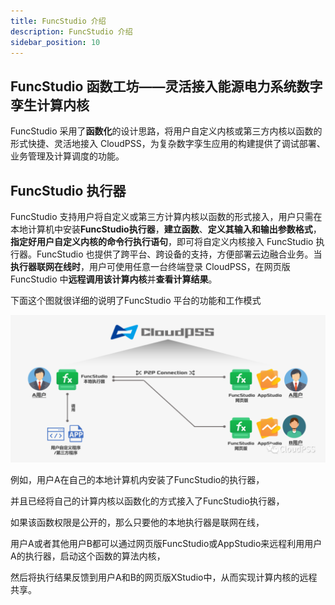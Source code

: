 ```yaml
---
title: FuncStudio 介绍
description: FuncStudio 介绍
sidebar_position: 10
---
```


## FuncStudio 函数工坊——灵活接入能源电力系统数字孪生计算内核

FuncStudio 采用了**函数化**的设计思路，将用户自定义内核或第三方内核以函数的形式快捷、灵活地接入 CloudPSS，为复杂数字孪生应用的构建提供了调试部署、业务管理及计算调度的功能。

## FuncStudio 执行器

FuncStudio 支持用户将自定义或第三方计算内核以函数的形式接入，用户只需在本地计算机中安装**FuncStudio执行器**，**建立函数**、**定义其输入和输出参数格式**，**指定好用户自定义内核的命令行执行语句**，即可将自定义内核接入 FuncStudio 执行器。FuncStudio 也提供了跨平台、跨设备的支持，方便部署云边融合业务。当**执行器联网在线时**，用户可使用任意一台终端登录 CloudPSS，在网页版 FuncStudio 中**远程调用该计算内核**并**查看计算结果**。

下面这个图就很详细的说明了FuncStudio 平台的功能和工作模式 

![FuncStudio – 函数接入方法](./函数接入方法.png "函数接入方法")

例如，用户A在自己的本地计算机内安装了FuncStudio的执行器，

并且已经将自己的计算内核以函数化的方式接入了FuncStudio执行器，

如果该函数权限是公开的，那么只要他的本地执行器是联网在线，

用户A或者其他用户B都可以通过网页版FuncStudio或AppStudio来远程利用用户A的执行器，启动这个函数的算法内核，

然后将执行结果反馈到用户A和B的网页版XStudio中，从而实现计算内核的远程共享。
